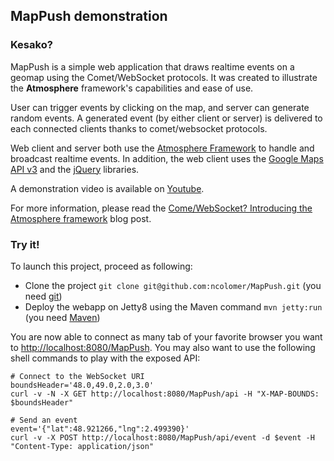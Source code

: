 ## MapPush demonstration
### Kesako?
MapPush is a simple web application that draws realtime events on a geomap using the Comet/WebSocket protocols. It was created to illustrate the **Atmosphere** framework's capabilities and ease of use.

User can trigger events by clicking on the map, and server can generate random events. 
A generated event (by either client or server) is delivered to each connected clients thanks to comet/websocket protocols.

Web client and server both use the [Atmosphere Framework](https://github.com/Atmosphere/atmosphere) to handle and broadcast realtime events.
In addition, the web client uses the [Google Maps API v3](http://code.google.com/intl/fr-FR/apis/maps/documentation/javascript/) and the [jQuery](http://jquery.com/) libraries.

A demonstration video is available on [Youtube](http://www.youtube.com/watch?v=1Abv88t5igc).

For more information, please read the [Come/WebSocket? Introducing the Atmosphere framework](http://www.ncolomer.net/2012/03/comewebsocket-introducing-the-atmosphere-framework/) blog post.

### Try it!
To launch this project, proceed as following:

* Clone the project `git clone git@github.com:ncolomer/MapPush.git` (you need [git](http://git-scm.com/))
* Deploy the webapp on Jetty8 using the Maven command `mvn jetty:run` (you need [Maven](http://maven.apache.org/))

You are now able to connect as many tab of your favorite browser you want to [http://localhost:8080/MapPush](http://localhost:8080/MapPush).
You may also want to use the following shell commands to play with the exposed API:

```
# Connect to the WebSocket URI
boundsHeader='48.0,49.0,2.0,3.0'
curl -v -N -X GET http://localhost:8080/MapPush/api -H "X-MAP-BOUNDS: $boundsHeader"

# Send an event
event='{"lat":48.921266,"lng":2.499390}'
curl -v -X POST http://localhost:8080/MapPush/api/event -d $event -H "Content-Type: application/json"
```
